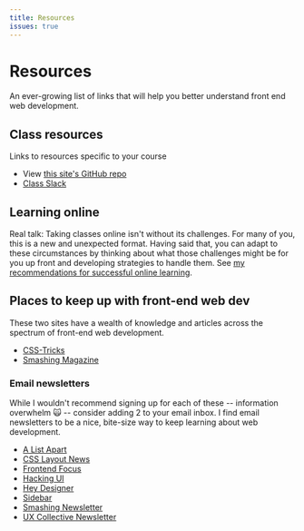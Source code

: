 ```yaml
---
title: Resources
issues: true
---
```


Resources
=========

An ever-growing list of links that will help you better understand front end web development.

## Class resources
Links to resources specific to your course

- View [this site's GitHub repo](https://github.com/mica-web/mica-web.github.io)
- [Class Slack](https://mica-web.slack.com/)

## Learning online
Real talk: Taking classes online isn't without its challenges. For many of you, this is a new and unexpected format. Having said that, you can adapt to these circumstances by thinking about what those challenges might be for you up front and developing strategies to handle them. See [my recommendations for successful online learning](learning-online).

## Places to keep up with front-end web dev
These two sites have a wealth of knowledge and articles across the spectrum of front-end web development.
- [CSS-Tricks](https://css-tricks.com/)
- [Smashing Magazine](https://www.smashingmagazine.com/)

### Email newsletters
While I wouldn't recommend signing up for each of these -- information overwhelm <span class="emoji">🙀</span> -- consider adding 2 to your email inbox. I find email newsletters to be a nice, bite-size way to keep learning about web development.

- [A List Apart](https://alistapart.com/email-signup/)
- [CSS Layout News](http://csslayout.news/)
- [Frontend Focus](https://frontendfoc.us/)
- [Hacking UI](http://hackingui.com/sign-up/)
- [Hey Designer](https://heydesigner.com/)
- [Sidebar](https://sidebar.io/)
- [Smashing Newsletter](https://www.smashingmagazine.com/the-smashing-newsletter/)
- [UX Collective Newsletter](https://newsletter.uxdesign.cc/)
